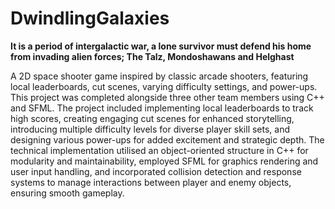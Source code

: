 # DwindlingGalaxies
  **It is a period of intergalactic war, a lone survivor must defend his home from invading alien forces; The Talz, Mondoshawans and Helghast**

A 2D space shooter game inspired by classic arcade shooters, featuring local leaderboards, cut scenes, varying difficulty settings, and power-ups. This project was completed alongside three other team members using C++ and   SFML. The project included implementing local leaderboards to track high scores, creating engaging cut scenes for enhanced storytelling, introducing multiple difficulty levels for diverse player skill sets, and designing various power-ups for added excitement and strategic depth. The technical implementation utilised an object-oriented structure in C++ for modularity and maintainability, employed SFML for graphics rendering and user input handling, and incorporated collision detection and response systems to manage interactions between player and enemy objects, ensuring smooth gameplay.
